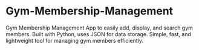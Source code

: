 # Gym-Membership-Management
Gym Membership Management App to easily add, display, and search gym members. Built with Python, uses JSON for data storage. Simple, fast, and lightweight tool for managing gym members efficiently.
